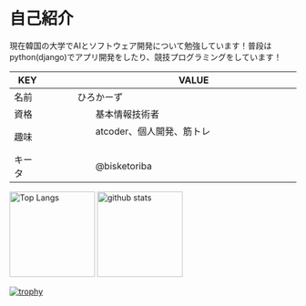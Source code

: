 # 自己紹介

現在韓国の大学でAIとソフトウェア開発について勉強しています！普段はpython(django)でアプリ開発をしたり、競技プログラミングをしています！

| KEY | 　　　　　VALUE 　　　　　　　　　　|
----|---- 
| 名前 |  　　　ひろかーず      |
| 資格 | 　　　　　基本情報技術者 　　　　　　　　　　|
| 趣味 | 　　　　　atcoder、個人開発、筋トレ 　　　　　　　　　　|
| キータ | 　　　　　@bisketoriba 　　　　　　　　　　|

<p align="left"> 
  <img alt="Top Langs" height="150px" src="https://github-readme-stats.vercel.app/api/top-langs/?username=hirohiro-sys&layout=compact&count_private=true&show_icons=true&theme=onedark" />
  <img alt="github stats" height="150px" src="https://github-readme-stats.vercel.app/api?username=hirohiro-sys&count_private=true&show_icons=true&show_icons=true&theme=onedark" />
</p>

[![trophy](https://github-profile-trophy.vercel.app/?username=hirohiro-sys&theme=onedark&column=7
)](https://github.com/ryo-ma/github-profile-trophy)

